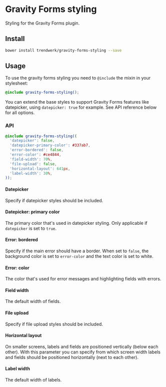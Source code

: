 # Gravity Forms styling
Styling for the Gravity Forms plugin.

## Install
```sh
bower install trendwerk/gravity-forms-styling --save
```

## Usage
To use the gravity forms styling you need to `@include` the mixin in your stylesheet:

```scss
@include gravity-forms-styling();
```

You can extend the base styles to support Gravity Forms features like datepicker, using `datepicker: true` for example. See API reference below for all options.

### API
```scss
@include gravity-forms-styling((
  'datepicker': false,
  'datepicker-primary-color': #337ab7,
  'error-bordered': false,
  'error-color': #ce4844,
  'field-width': 70%,
  'file-upload': false,
  'horizontal-layout': 641px,
  'label-width': 30%,
));
```

#### Datepicker
Specify if datepicker styles should be included.

#### Datepicker: primary color
The primary color that's used in datepicker styling. Only applicable if `datepicker` is set to `true`.

#### Error: bordered
Specify if the main error should have a border. When set to `false`, the background color is set to `error-color` and the text color is set to white.

#### Error: color
The color that's used for error messages and highlighting fields with errors.

#### Field width
The default width of fields.

#### File upload
Specify if file upload styles should be included.

#### Horizontal layout
On smaller screens, labels and fields are positioned vertically (below each other). With this parameter you can specify from which screen width labels and fields should be positioned horizontally (next to each other).

#### Label width
The default width of labels.
